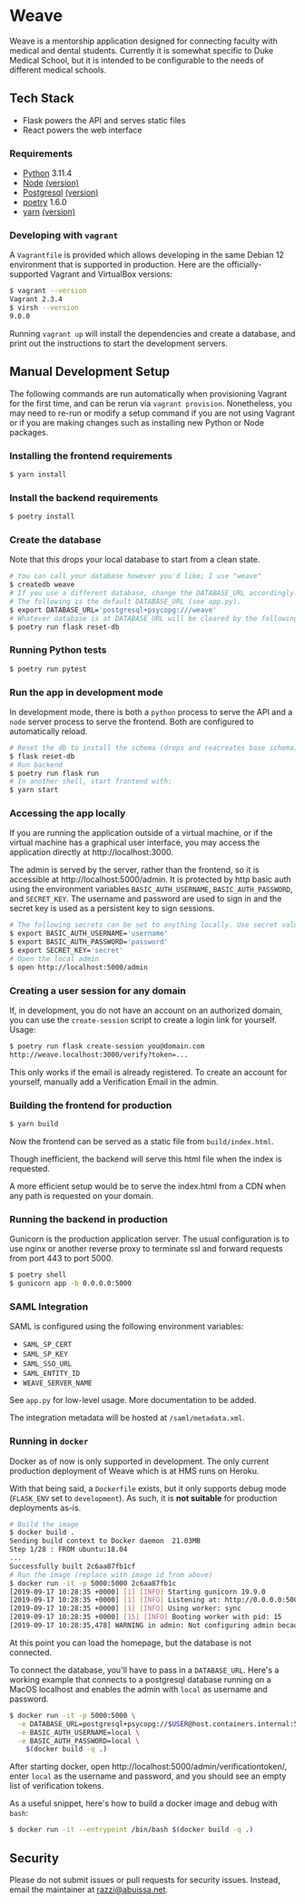 # Weave

Weave is a mentorship application designed for connecting faculty with medical and dental students.
Currently it is somewhat specific to Duke Medical School,
but it is intended to be configurable to the needs of different medical schools.

## Tech Stack

- Flask powers the API and serves static files
- React powers the web interface

### Requirements

- [Python](https://www.python.org/) 3.11.4
- [Node](https://nodejs.org/) [(version)](package.json#L4)
- [Postgresql](https://www.postgresql.org/) [(version)](tests/conftest.py#L11)
- [poetry](https://python-poetry.org/) 1.6.0
- [yarn](https://yarnpkg.com/en/docs/install) [(version)](package.json#L5)

### Developing with `vagrant`

A `Vagrantfile` is provided which allows developing in the same
Debian 12 environment that is supported in production.
Here are the officially-supported Vagrant and VirtualBox versions:

```sh
$ vagrant --version
Vagrant 2.3.4
$ virsh --version
9.0.0
```

Running `vagrant up` will install the dependencies and create a database,
and print out the instructions to start the development servers.

## Manual Development Setup

The following commands are run automatically when provisioning Vagrant for the first time,
and can be rerun via `vagrant provision`. Nonetheless, you may need to re-run or modify a setup command
if you are not using Vagrant or if you are making changes such as installing new Python or Node packages.

### Installing the frontend requirements

```sh
$ yarn install
```

### Install the backend requirements

```sh
$ poetry install
```

### Create the database

Note that this drops your local database to start from a clean state.

```sh
# You can call your database however you'd like; I use "weave"
$ createdb weave
# If you use a different database, change the DATABASE_URL accordingly.
# The following is the default DATABASE_URL (see app.py).
$ export DATABASE_URL='postgresql+psycopg:///weave'
# Whatever database is at DATABASE_URL will be cleared by the following command, so be careful!
$ poetry run flask reset-db
```

### Running Python tests

```sh
$ poetry run pytest
```

### Run the app in development mode

In development mode, there is both a `python` process to serve the API and a `node` server process to serve the frontend.
Both are configured to automatically reload.

```sh
# Reset the db to install the schema (drops and reacreates base schema)
$ flask reset-db
# Run backend
$ poetry run flask run
# In another shell, start frontend with:
$ yarn start
```

### Accessing the app locally

If you are running the application outside of a virtual machine, or if the
virtual machine has a graphical user interface, you may access the application
directly at http://localhost:3000.

The admin is served by the server, rather than the frontend, so it is accessible at http://localhost:5000/admin.
It is protected by http basic auth using the environment variables `BASIC_AUTH_USERNAME`,
`BASIC_AUTH_PASSWORD`, and `SECRET_KEY`. The username and password are used to sign in and the secret key is used
as a persistent key to sign sessions.

```sh
# The following secrets can be set to anything locally. Use secret values in production.
$ export BASIC_AUTH_USERNAME='username'
$ export BASIC_AUTH_PASSWORD='password'
$ export SECRET_KEY='secret'
# Open the local admin
$ open http://localhost:5000/admin
```

### Creating a user session for any domain

If, in development, you do not have an account on an authorized domain, you can use the `create-session` script to create a login link for yourself. Usage:

```sh
$ poetry run flask create-session you@domain.com
http://weave.localhost:3000/verify?token=...
```

This only works if the email is already registered. To create an account for yourself, manually add a Verification Email in the admin.

### Building the frontend for production

```sh
$ yarn build
```

Now the frontend can be served as a static file from `build/index.html`.

Though inefficient, the backend will serve this html file when the index is requested.

A more efficient setup would be to serve the index.html from a CDN when any path
is requested on your domain.

### Running the backend in production

Gunicorn is the production application server. The usual configuration is to use nginx or another reverse proxy
to terminate ssl and forward requests from port 443 to port 5000.

```sh
$ poetry shell
$ gunicorn app -b 0.0.0.0:5000
```

### SAML Integration

SAML is configured using the following environment variables:

- `SAML_SP_CERT`
- `SAML_SP_KEY`
- `SAML_SSO_URL`
- `SAML_ENTITY_ID`
- `WEAVE_SERVER_NAME`

See `app.py` for low-level usage. More documentation to be added.

The integration metadata will be hosted at `/saml/metadata.xml`.

### Running in `docker`

Docker as of now is only supported in development.
The only current production deployment of Weave which is at HMS runs on Heroku.

With that being said, a `Dockerfile` exists, but it only supports debug mode (`FLASK_ENV` set to `development`).
As such, it is **not suitable** for production deployments as-is.

```sh
# Build the image
$ docker build .
Sending build context to Docker daemon  21.03MB
Step 1/28 : FROM ubuntu:18.04
...
Successfully built 2c6aa87fb1cf
# Run the image (replace with image id from above)
$ docker run -it -p 5000:5000 2c6aa87fb1c
[2019-09-17 10:28:35 +0000] [1] [INFO] Starting gunicorn 19.9.0
[2019-09-17 10:28:35 +0000] [1] [INFO] Listening at: http://0.0.0.0:5000 (1)
[2019-09-17 10:28:35 +0000] [1] [INFO] Using worker: sync
[2019-09-17 10:28:35 +0000] [15] [INFO] Booting worker with pid: 15
[2019-09-17 10:28:35,478] WARNING in admin: Not configuring admin because BASIC_AUTH_USERNAME and BASIC_AUTH_PASSWORD are not set.
```

At this point you can load the homepage, but the database is not connected.

To connect the database, you'll have to pass in a `DATABASE_URL`. Here's a
working example that connects to a postgresql database running on a MacOS
localhost and enables the admin with `local` as username and password.

```sh
$ docker run -it -p 5000:5000 \
  -e DATABASE_URL=postgresql+psycopg://$USER@host.containers.internal:5432/weave \
  -e BASIC_AUTH_USERNAME=local \
  -e BASIC_AUTH_PASSWORD=local \
    $(docker build -q .)
```

After starting docker, open http://localhost:5000/admin/verificationtoken/, enter `local`
as the username and password, and you should see an empty list of verification tokens.

As a useful snippet, here's how to build a docker image and debug with `bash`:

```sh
$ docker run -it --entrypoint /bin/bash $(docker build -q .)
```

## Security

Please do not submit issues or pull requests for security issues. Instead, email the maintainer at razzi@abuissa.net.

